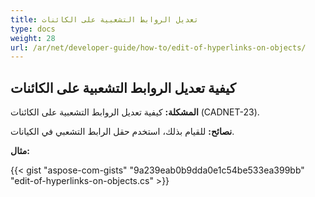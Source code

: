 ```yaml
---
title: تعديل الروابط التشعبية على الكائنات 
type: docs
weight: 28
url: /ar/net/developer-guide/how-to/edit-of-hyperlinks-on-objects/
---
```


## **كيفية تعديل الروابط التشعبية على الكائنات**

**المشكلة:** كيفية تعديل الروابط التشعبية على الكائنات (CADNET-23).

**نصائح:** للقيام بذلك، استخدم حقل الرابط التشعبي في الكيانات.

**مثال:**

{{< gist "aspose-com-gists" "9a239eab0b9dda0e1c54be533ea399bb" "edit-of-hyperlinks-on-objects.cs" >}}
